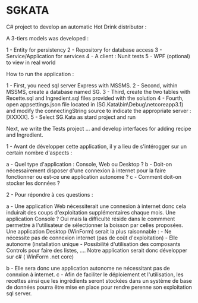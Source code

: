 # SGKATA
C# project to develop an automatic Hot Drink distributor :

A 3-tiers models was developed : 

1 - Entity for persistency
2 - Repository for database access 
3 - Service/Application for services 
4 - A client : Nunit tests 
5 - WPF (optional) to view in real world 


 How to run the application :
 
 1 - First, you need sql server Express with MSSMS.
 2 - Second, within MSSMS, create a database named SG. 
 3 - Third, create the two tables with Recette.sql and Ingredient.sql files provided with the solution
 4 - Fourth, open appsettings.json file located in (SG.Kata\bin\Debug\netcoreapp3.1)  and modify the 
 connectingString source to indicate the appropriate server : [XXXXX]. 
 5 - Select SG.Kata as stard project and run
 
 Next, we write the Tests project ... and develop interfaces for adding recipe and Ingredient. 
 
 

1 - Avant de développer cette application, il y a lieu de s'intérogger sur un certain nombre d'aspects :

 a - Quel type d'application : Console, Web ou Desktop ?
 b - Doit-on nécessairement disposer d'une connexion à internet pour la faire fonctionner ou est-ce une application autonome ?
 c - Comment doit-on stocker les données ?
 
 
2 - Pour répondre à ces questions :

 a - Une application Web nécessiterait une connexion à internet donc cela induirait des coups d'exploitation supplémentaires chaque mois.
 Une application Console ? Oui mais la difficulté réside dans le commment permettre à l'utilisateur de sélectionner la boisson par celles 
 proposées. Une application Desktop (WinForm) serait la plus raisonnable : 
	-	Ne nécessite pas de connexion internet (pas de coût d'exploitation)
	-   Elle autonome (installation unique 
	-   Possibilité d'utilisation des composants Controls pour faire des listes, ....
 Notre application serait donc développer sur c# ( WinForm .net core) 
 
 b - Elle sera donc une application autonome ne nécessitant pas de connxion à internet.
 c - Afin de faciliter le déploiement et l'utilisation, les recettes ainsi que les ingrédients seront stockées dans un système de base de données pourra être mise en place pour rendre perenne son exploitation
 sql server. 
 

 
 
 
